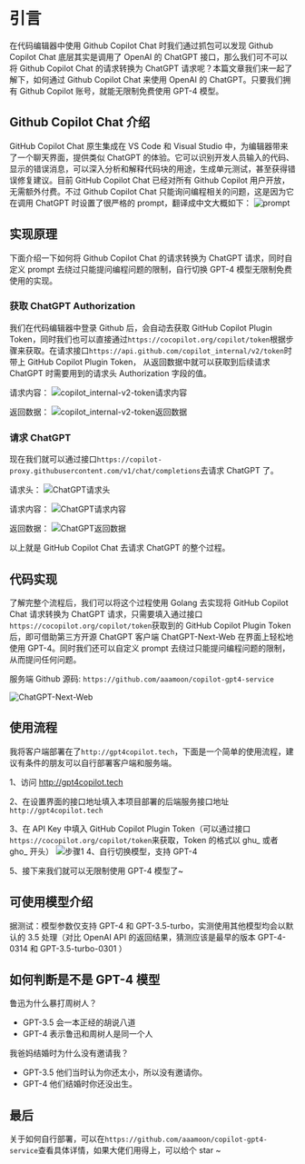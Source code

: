 # 引言

在代码编辑器中使用 Github Copilot Chat 时我们通过抓包可以发现 Github Copilot Chat 底层其实是调用了 OpenAI 的 ChatGPT 接口，那么我们可不可以将 Github Copilot Chat 的请求转换为 ChatGPT 请求呢？本篇文章我们来一起了解下，如何通过 Github Copilot Chat 来使用 OpenAI 的 ChatGPT。只要我们拥有 Github Copilot 账号，就能无限制免费使用 GPT-4 模型。

## Github Copilot Chat 介绍

GitHub Copilot Chat 原生集成在 VS Code 和 Visual Studio 中，为编辑器带来了一个聊天界面，提供类似 ChatGPT 的体验。它可以识别开发人员输入的代码、显示的错误消息，可以深入分析和解释代码块的用途，生成单元测试，甚至获得错误修复建议。目前 GitHub Copilot Chat 已经对所有 Github Copilot 用户开放，无需额外付费。不过 Github Copilot Chat 只能询问编程相关的问题，这是因为它在调用 ChatGPT 时设置了很严格的 prompt，翻译成中文大概如下：
![prompt](https://pica.zhimg.com/80/v2-eb98a375b355c50e895989ea42a62732.png)

## 实现原理

下面介绍一下如何将 Github Copilot Chat 的请求转换为 ChatGPT 请求，同时自定义 prompt 去绕过只能提问编程问题的限制，自行切换 GPT-4 模型无限制免费使用的实现。

### 获取 ChatGPT Authorization

我们在代码编辑器中登录 Github 后，会自动去获取 GitHub Copilot Plugin Token，同时我们也可以直接通过`https://cocopilot.org/copilot/token`根据步骤来获取。在请求接口`https://api.github.com/copilot_internal/v2/token`时带上 GitHub Copilot Plugin Token， 从返回数据中就可以获取到后续请求 ChatGPT 时需要用到的请求头 Authorization 字段的值。

请求内容：
![copilot_internal-v2-token请求内容](https://picx.zhimg.com/v2-1746e60866c05abf458547da27b389ae.png)

返回数据：
![copilot_internal-v2-token返回数据](https://pic1.zhimg.com/80/v2-b7e99ae6e26cf9be51b96ccf7631115d.png)

### 请求 ChatGPT

现在我们就可以通过接口`https://copilot-proxy.githubusercontent.com/v1/chat/completions`去请求 ChatGPT 了。

请求头：
![ChatGPT请求头](https://pica.zhimg.com/80/v2-79fb261f0f07b095a36c751e08a5b920.png)

请求内容：
![ChatGPT请求内容](https://pic1.zhimg.com/80/v2-95b19c4ea31e236a2178bcd7c53b9b54.png)

返回数据：
![ChatGPT返回数据](https://picx.zhimg.com/80/v2-2196f18e5a550b5a9d5bb768ccf0a88f.png)

以上就是 GitHub Copilot Chat 去请求 ChatGPT 的整个过程。

## 代码实现

了解完整个流程后，我们可以将这个过程使用 Golang 去实现将 GitHub Copilot Chat 请求转换为 ChatGPT 请求，只需要填入通过接口`https://cocopilot.org/copilot/token`获取到的 GitHub Copilot Plugin Token 后，即可借助第三方开源 ChatGPT 客户端 ChatGPT-Next-Web 在界面上轻松地使用 GPT-4。同时我们还可以自定义 prompt 去绕过只能提问编程问题的限制，从而提问任何问题。

服务端 Github 源码: `https://github.com/aaamoon/copilot-gpt4-service`

![ChatGPT-Next-Web](https://picx.zhimg.com/80/v2-1ace5d1d84ca7d6f3a34596847dcc86c_1440w.png)

## 使用流程

我将客户端部署在了`http://gpt4copilot.tech`，下面是一个简单的使用流程，建议有条件的朋友可以自行部署客户端和服务端。

1、访问 http://gpt4copilot.tech

2、在设置界面的接口地址填入本项目部署的后端服务接口地址`http://gpt4copilot.tech`

3、在 API Key 中填入 GitHub Copilot Plugin Token（可以通过接口`https://cocopilot.org/copilot/token`来获取，Token 的格式以 ghu_ 或者 gho_ 开头）
![步骤1](https://picx.zhimg.com/80/v2-b4e801541500d81ca18fbe5cb8d21b71.png)
4、自行切换模型，支持 GPT-4

5、接下来我们就可以无限制使用 GPT-4 模型了~

## 可使用模型介绍

据测试：模型参数仅支持 GPT-4 和 GPT-3.5-turbo，实测使用其他模型均会以默认的 3.5 处理（对比 OpenAI API 的返回结果，猜测应该是最早的版本 GPT-4-0314 和 GPT-3.5-turbo-0301 ）

## 如何判断是不是 GPT-4 模型

鲁迅为什么暴打周树人？

- GPT-3.5 会一本正经的胡说八道
- GPT-4 表示鲁迅和周树人是同一个人

我爸妈结婚时为什么没有邀请我？

- GPT-3.5 他们当时认为你还太小，所以没有邀请你。
- GPT-4 他们结婚时你还没出生。

## 最后

关于如何自行部署，可以在`https://github.com/aaamoon/copilot-gpt4-service`查看具体详情，如果大佬们用得上，可以给个 star ~
